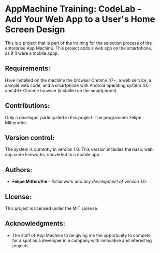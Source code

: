 # AppMachine Training: CodeLab - Add Your Web App to a User's Home Screen Design

This is a project that is part of the training for the selection process of the enterprise App Machine. This project adds a web app on the smartphone, as if it were a mobile appp.

## Requirements:

Have installed on the machine the browser Chrome 47+, a web service, a sample web code, and a smartphone with Android operating system 4.0+ and 40+ Chrome browser (installed on the smartphone).

## Contributions:

Only a developer participated in this project. The programmer Felipe Mitterofhe.

## Version control:

The system is currently in version 1.0. This version includes the basic web app code Fireworks, converted to a mobile app.

## Authors:

* **Felipe Mitterofhe** - *Initial work and any development of version 1.0*.

## License:

This project is licensed under the MIT License.

## Acknowledgments:

* The staff of App Machine to be giving me the opportunity to compete for a spot as a developer in a company with innovative and interesting projects.
